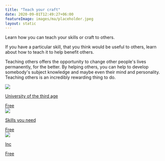 ```yaml
---
title: "Teach your craft"
date: 2020-09-01T12:49:27+06:00
featureImage: images/ma/placeholder.jpeg
layout: static
---
```


Learn how you can teach your skills or craft to others.

If you have a particular skill, that you think would be useful to others, learn about how to teach it to help benefit others.

Teaching others offers the opportunity to change other people's lives permanently, for the better. By helping others, you can help to develop somebody's subject knowledge and maybe even their mind and personality. Teaching others is an incredibly rewarding thing to do.

<a class="ma-link" href="https://www.u3a.org.uk/index.php"><div class="ma-card"><div class="ma-icon"><img src ="/images/icon-check.png"/></div><div class="ma-name"><p>University of the third age</p></div><div class="ma-paid-text"><span>Free</span></div></div></a><a class="ma-link" href="https://www.skillsyouneed.com/learn/teaching-skills.html"><div class="ma-card"><div class="ma-icon"><img src ="/images/icon-check.png"/></div><div class="ma-name"><p>Skills you need</p></div><div class="ma-paid-text"><span>Free</span></div></div></a><a class="ma-link" href="https://www.inc.com/kevin-daum/how-to-teach-anything-to-anyone.html"><div class="ma-card"><div class="ma-icon"><img src ="/images/icon-check.png"/></div><div class="ma-name"><p>Inc</p></div><div class="ma-paid-text"><span>Free</span></div></div></a>  

<br/><br/>






